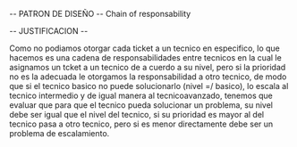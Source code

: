 -- PATRON DE DISEÑO --
Chain of responsability

-- JUSTIFICACION --

Como no podiamos otorgar cada ticket a un tecnico en especifico, lo que hacemos es una cadena de responsabilidades entre tecnicos
en la cual le asignamos un tcket a un tecnico de a cuerdo a su nivel, pero si la prioridad no es la adecuada le otorgamos la responsabilidad a otro tecnico,
de modo que si el tecnico basico no puede solucionarlo (nivel =/ basico), lo escala al tecnico intermedio y de igual manera al tecnicoavanzado,
tenemos que evaluar que para que el tecnico pueda solucionar un problema, su nivel debe ser igual que el nivel del tecnico, si su prioridad es mayor al del tecnico pasa a otro tecnico,
pero si es menor directamente debe ser un problema de escalamiento.